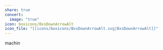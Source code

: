 ```yaml
---
share: true
convert:
  image: "true"
icon: boxicons/BxsDownArrowAlt
icon_file: "[[icons/boxicons/BxsDownArrowAlt.svg|BxsDownArrowAlt]]"
---
```


machin

